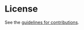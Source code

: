 # License

See the
[guidelines for contributions](https://github.com/huitema/quic-in-space/blob/main/CONTRIBUTING.md).
